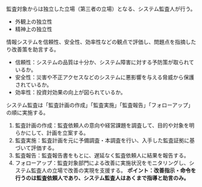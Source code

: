 監査対象からは独立した立場（第三者の立場）となる、システム監査人が行う。
- 外観上の独立性
- 精神上の独立性

情報システムを信頼性、安全性、効率性などの観点で評価し、問題点を指摘したり改善策を助言する。
- 信頼性：システムの品質は十分か、システム障害に対する予防策が取られているか。
- 安全性：災害や不正アクセスなどのシステムに悪影響を与える脅威から保護されているか。
- 効率性：投資対効果の向上が図られているか。

システム監査は「監査計画の作成」「監査実施」「監査報告」「フォローアップ」の順に実施する。
1. 監査計画の作成：監査依頼人の意向や経営課題を調査して、目的や対象を明らかにして、計画を立案する。
2. 監査実施：監査計画を元に予備調査・本調査を行い、入手した監査証拠に基づいて評価する。
3. 監査報告：監査報告書をもとに、遅延なく監査依頼人に結果を報告する。
4. フォローアップ：監査対象部門による改善に実施状況をモニタリングし、システム監査人の立場で改善の実現を支援する。
**ポイント：改善指示・命令を行うのは監査依頼人であり、システム監査人はあくまで指導と助言のみ。**

